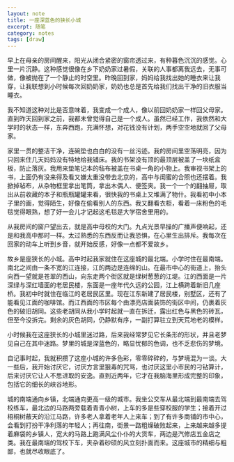 ```yaml
---
layout: note
title: 一座深蓝色的狭长小城
excerpt: 随笔
category: notes
tags: [draw]
---
```

 早上在母亲的房间醒来，阳光从闭合紧密的窗帘透过来，有种暮色沉沉的感觉。心里一片沉静。这种感觉很像在乡下奶奶家过暑假，关联的人事都离我远去，无事可做，像被抛在了一个静止的时空里。昨晚回到家，妈妈给我找出她的睡衣来让我穿，让我联想到小时候每次回奶奶家，奶奶也总是首先给我们找出干净的旧衣服当睡衣。

我不知道这种对比是否意味着，我变成一个成人，像以前回奶奶家一样回父母家。直到昨天回到家之前，我都未曾觉得自己是一个成人。虽然已经工作，我依然和大学时的状态一样，东奔西跑，充满怀想，对花钱没有计划，两手空空地就回了父母家。

家里一贯的整洁干净，连碗垫也白白的没有一丝污迹。我的房间里空荡明亮，因为只回来住几天妈妈没有特地给我铺床。我的书架没有顶的最顶层被盖了一块纸盒板，防止落灰。我用来垫笔记本的毡布被盖在书桌一角的小物上。我审视书架上的书，上面仍有没来得及看又嫌太重没带去北京的，高中与闺蜜的合照也还摆着。我掀掉毡布，从杂物框里拿出笔筒，拿出木偶人、便签夹。我一个一个的翻抽屉，取出从前收藏的本子和瓶瓶罐罐来看，很快我的书桌上又堆满了物什。我看初中小本子里的画，觉得陌生，好像在偷看别人的东西。我又翻看衣柜，看着一床粉色的毛毯觉得眼熟，想了好一会儿才记起这毛毯是大学宿舍里用的。

从我房间的窗户望出去，就是高中母校的大门。九点光景早操的广播声便响起，还是和我高中那时一样。太过熟悉的东西反而让我恐惧，在心里生出排斥。我每次在回家的动车上听到乡音，就开始反感，好像一点都不爱故乡。

故乡是座狭长的小城。高中时起我家就住在这座城的最北端。小学时住在最南端。南北之间由一条不宽的江连接，江的两边是连绵的山。在最市中心的街道上，抬头向西一望就是苍翠的西山，向东走两个街区就是绿树葱葱的江堤。江的西面是一片深绿与深红墙面的老居民楼，东面是一座年代久远的公园，江上横跨着新旧几座桥。我初中时就住在临江的老居民区里。现在江东新建了居民楼，别墅区，还有了能看见江面的咖啡馆。而江西面的市区每个由漂亮店面装饰的街区中间，仍裹着灰色的破旧胡同。这些老胡同从我小学时起就一直在拆迁，露出红色与黑色的砖瓦，但至今没拆完。剩余的灰色胡同，仍静默有序，一副打算驻立到天荒地老的模样。

小时候我在这座狭长的小城里迷过路，后来我经常梦见它长条形的形状，并且老梦见自己在其中迷路。梦里的城是深蓝色的，略显忧郁的色调，也不乏悲伤的梦境。

自记事时起，我就积攒了这座小城的许多色彩，零零碎碎的，与梦境混为一谈。大一些后，我开始讨厌它，讨厌方言里狠毒的咒骂，也讨厌这里小市民的刁钻算计，后来讨厌它让人不思进取的安逸。直到近两年，它才在我脑海里形成完整的印象，包括它的细长的峡谷地形。

城的南端通向乡镇，北端通向更高一级的城市。我坐公交车从最北端到最南端去驾校练车，最北边的马路两旁载着青青小树，上车的多是些穿校服的学生；接着开过梧桐树蔽天的沿江马路，许多老人拿着老年人上来车；到了有许多商铺的市中心，会看到打扮干净利落的年轻人；再往南，街景一路粗燥破败起来，上来越来越多提着麻袋的乡镇人，宽大的马路上跑满风尘仆仆的大货车，两边是汽修店五金店之类。我在最南端的驾校下车，夹杂着砂硕的风立刻扑面而来。这座城市的精细与粗鄙，也就尽收眼底了。